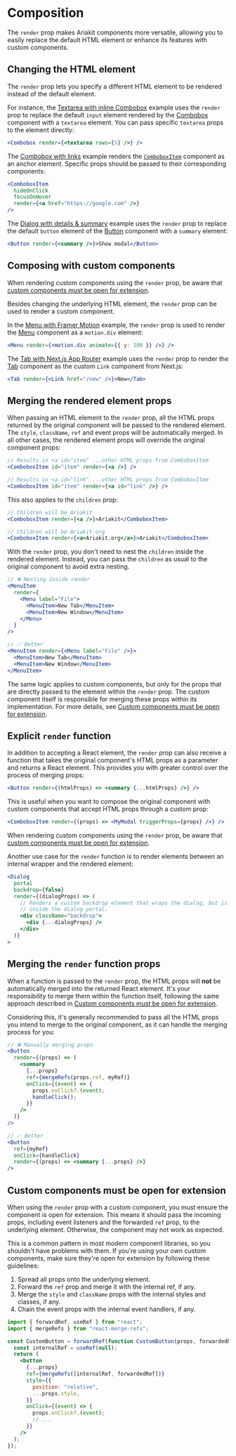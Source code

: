 # Composition

<p data-description>
  The <code>render</code> prop makes Ariakit components more versatile, allowing you to easily replace the default HTML element or enhance its features with custom components.
</p>

## Changing the HTML element

The `render` prop lets you specify a different HTML element to be rendered instead of the default element.

For instance, the [Textarea with inline Combobox](/examples/combobox-textarea) example uses the `render` prop to replace the default `input` element rendered by the [Combobox](/components/combobox) component with a `textarea` element. You can pass specific `textarea` props to the element directly:

```jsx "Combobox" "textarea"
<Combobox render={<textarea rows={5} />} />
```

The [Combobox with links](/examples/combobox-links) example renders the [`ComboboxItem`](/apis/combobox-item) component as an anchor element. Specific props should be passed to their corresponding components:

```jsx "ComboboxItem" "a"
<ComboboxItem
  hideOnClick
  focusOnHover
  render={<a href="https://google.com" />}
/>
```

The [Dialog with details & summary](/examples/dialog-details) example uses the `render` prop to replace the default `button` element of the [Button](/components/button) component with a `summary` element:

```jsx "Button"0 "summary"
<Button render={<summary />}>Show modal</Button>
```

## Composing with custom components

<aside data-type="danger" title="Important to know">

When rendering custom components using the `render` prop, be aware that [custom components must be open for extension](#custom-components-must-be-open-for-extension).

</aside>

Besides changing the underlying HTML element, the `render` prop can be used to render a custom component.

In the [Menu with Framer Motion](/examples/menu-framer-motion) example, the `render` prop is used to render the [Menu](/components/menu) component as a `motion.div` element:

```jsx "Menu" "motion.div"
<Menu render={<motion.div animate={{ y: 100 }} />} />
```

The [Tab with Next.js App Router](/examples/tab-next-router) example uses the `render` prop to render the [Tab](/components/tab) component as the custom `Link` component from Next.js:

```jsx "Tab"0 "Link"
<Tab render={<Link href="/new" />}>New</Tab>
```

## Merging the rendered element props

When passing an HTML element to the `render` prop, all the HTML props returned by the original component will be passed to the rendered element. The `style`, `className`, `ref` and event props will be automatically merged. In all other cases, the rendered element props will override the original component props:

```jsx "id"0,2
// Results in <a id="item" ...other HTML props from ComboboxItem
<ComboboxItem id="item" render={<a />} />

// Results in <a id="link" ...other HTML props from ComboboxItem
<ComboboxItem id="item" render={<a id="link" />} />
```

This also applies to the `children` prop:

```jsx "Ariakit"0 "Ariakit.org"
// Children will be Ariakit
<ComboboxItem render={<a />}>Ariakit</ComboboxItem>

// Children will be Ariakit.org
<ComboboxItem render={<a>Ariakit.org</a>}>Ariakit</ComboboxItem>
```

<aside data-type="note" title="Flat is better than nested">

With the `render` prop, you don't need to nest the `children` inside the rendered element. Instead, you can pass the `children` as usual to the original component to avoid extra nesting.

<div class="grid grid-cols-1 lg:grid-cols-[minmax(0,1fr)_minmax(0,1.1fr)] gap-x-2 gap-y-4 [&_pre]:h-full">

```jsx {5,6} "Menu"
// ❌ Nesting inside render
<MenuItem
  render={
    <Menu label="File">
      <MenuItem>New Tab</MenuItem>
      <MenuItem>New Window</MenuItem>
    </Menu>
  }
/>
```

```jsx {3,4} "Menu"
// ✅ Better
<MenuItem render={<Menu label="File" />}>
  <MenuItem>New Tab</MenuItem>
  <MenuItem>New Window</MenuItem>
</MenuItem>
```

</div>

</aside>

The same logic applies to custom components, but only for the props that are directly passed to the element within the `render` prop. The custom component itself is responsible for merging these props within its implementation. For more details, see [Custom components must be open for extension](#custom-components-must-be-open-for-extension).

## Explicit `render` function

In addition to accepting a React element, the `render` prop can also receive a function that takes the original component's HTML props as a parameter and returns a React element. This provides you with greater control over the process of merging props:

```jsx "htmlProps"
<Button render={(htmlProps) => <summary {...htmlProps} />} />
```

This is useful when you want to compose the original component with custom components that accept HTML props through a custom prop:

```jsx "triggerProps"
<ComboboxItem render={(props) => <MyModal triggerProps={props} />} />
```

<aside data-type="danger" title="Important to know">

When rendering custom components using the `render` prop, be aware that [custom components must be open for extension](#custom-components-must-be-open-for-extension).

</aside>

Another use case for the `render` function is to render elements between an internal wrapper and the rendered element:

```jsx "dialogProps"
<Dialog
  portal
  backdrop={false}
  render={(dialogProps) => (
    // Renders a custom backdrop element that wraps the dialog, but is still
    // inside the dialog portal.
    <div className="backdrop">
      <div {...dialogProps} />
    </div>
  )}
>
```

## Merging the `render` function props

When a function is passed to the `render` prop, the HTML props will **not** be automatically merged into the returned React element. It's your responsibility to merge them within the function itself, following the same approach described in [Custom components must be open for extension](#custom-components-must-be-open-for-extension).

Considering this, it's generally recommended to pass all the HTML props you intend to merge to the original component, as it can handle the merging process for you:

<div class="grid grid-cols-1 lg:grid-cols-[minmax(0,1fr)_minmax(0,1.1fr)] gap-x-2 gap-y-4 !max-w-[832px] [&_pre]:h-full">

```jsx "ref" "onClick"
// ❌ Manually merging props
<Button
  render={(props) => (
    <summary
      {...props}
      ref={mergeRefs(props.ref, myRef)}
      onClick={(event) => {
        props.onClick?.(event);
        handleClick();
      }}
    />
  )}
/>
```

```jsx "ref" "onClick"
// ✅ Better
<Button
  ref={myRef}
  onClick={handleClick}
  render={(props) => <summary {...props} />}
/>
```

</div>

## Custom components must be open for extension

When using the `render` prop with a custom component, you must ensure the component is open for extension. This means it should pass the incoming props, including event listeners and the forwarded `ref` prop, to the underlying element. Otherwise, the component may not work as expected.

This is a common pattern in most modern component libraries, so you shouldn't have problems with them. If you're using your own custom components, make sure they're open for extension by following these guidelines:

1. Spread all props onto the underlying element.
2. Forward the `ref` prop and merge it with the internal ref, if any.
3. Merge the `style` and `className` props with the internal styles and classes, if any.
4. Chain the event props with the internal event handlers, if any.

```jsx {8,9,12,15} "forwardRef" "mergeRefs"0
import { forwardRef, useRef } from "react";
import { mergeRefs } from "react-merge-refs";

const CustomButton = forwardRef(function CustomButton(props, forwardedRef) {
  const internalRef = useRef(null);
  return (
    <button
      {...props}
      ref={mergeRefs([internalRef, forwardedRef])}
      style={{
        position: "relative",
        ...props.style,
      }}
      onClick={(event) => {
        props.onClick?.(event);
        // ...
      }}
    />
  );
});
```
